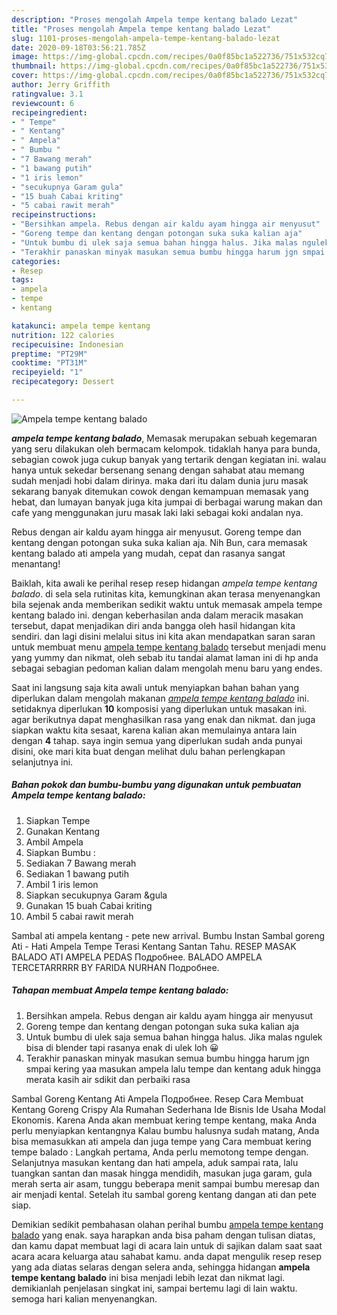 ```yaml
---
description: "Proses mengolah Ampela tempe kentang balado Lezat"
title: "Proses mengolah Ampela tempe kentang balado Lezat"
slug: 1101-proses-mengolah-ampela-tempe-kentang-balado-lezat
date: 2020-09-18T03:56:21.785Z
image: https://img-global.cpcdn.com/recipes/0a0f85bc1a522736/751x532cq70/ampela-tempe-kentang-balado-foto-resep-utama.jpg
thumbnail: https://img-global.cpcdn.com/recipes/0a0f85bc1a522736/751x532cq70/ampela-tempe-kentang-balado-foto-resep-utama.jpg
cover: https://img-global.cpcdn.com/recipes/0a0f85bc1a522736/751x532cq70/ampela-tempe-kentang-balado-foto-resep-utama.jpg
author: Jerry Griffith
ratingvalue: 3.1
reviewcount: 6
recipeingredient:
- " Tempe"
- " Kentang"
- " Ampela"
- " Bumbu "
- "7 Bawang merah"
- "1 bawang putih"
- "1 iris lemon"
- "secukupnya Garam gula"
- "15 buah Cabai kriting"
- "5 cabai rawit merah"
recipeinstructions:
- "Bersihkan ampela. Rebus dengan air kaldu ayam hingga air menyusut"
- "Goreng tempe dan kentang dengan potongan suka suka kalian aja"
- "Untuk bumbu di ulek saja semua bahan hingga halus. Jika malas ngulek bisa di blender tapi rasanya enak di ulek loh 😀"
- "Terakhir panaskan minyak masukan semua bumbu hingga harum jgn smpai kering yaa masukan ampela lalu tempe dan kentang aduk hingga merata kasih air sdikit dan perbaiki rasa"
categories:
- Resep
tags:
- ampela
- tempe
- kentang

katakunci: ampela tempe kentang 
nutrition: 122 calories
recipecuisine: Indonesian
preptime: "PT29M"
cooktime: "PT31M"
recipeyield: "1"
recipecategory: Dessert

---
```



![Ampela tempe kentang balado](https://img-global.cpcdn.com/recipes/0a0f85bc1a522736/751x532cq70/ampela-tempe-kentang-balado-foto-resep-utama.jpg)

<b><i>ampela tempe kentang balado</i></b>, Memasak merupakan sebuah kegemaran yang seru dilakukan oleh bermacam kelompok. tidaklah hanya para bunda, sebagian cowok juga cukup banyak yang tertarik dengan kegiatan ini. walau hanya untuk sekedar bersenang senang dengan sahabat atau memang sudah menjadi hobi dalam dirinya. maka dari itu dalam dunia juru masak sekarang banyak ditemukan cowok dengan kemampuan memasak yang hebat, dan lumayan banyak juga kita jumpai di berbagai warung makan dan cafe yang menggunakan juru masak laki laki sebagai koki andalan nya.

Rebus dengan air kaldu ayam hingga air menyusut. Goreng tempe dan kentang dengan potongan suka suka kalian aja. Nih Bun, cara memasak kentang balado ati ampela yang mudah, cepat dan rasanya sangat menantang!

Baiklah, kita awali ke perihal resep resep hidangan <i>ampela tempe kentang balado</i>. di sela sela rutinitas kita, kemungkinan akan terasa menyenangkan bila sejenak anda memberikan sedikit waktu untuk memasak ampela tempe kentang balado ini. dengan keberhasilan anda dalam meracik masakan tersebut, dapat menjadikan diri anda bangga oleh hasil hidangan kita sendiri. dan lagi disini melalui situs ini kita akan mendapatkan saran saran untuk membuat menu <u>ampela tempe kentang balado</u> tersebut menjadi menu yang yummy dan nikmat, oleh sebab itu tandai alamat laman ini di hp anda sebagai sebagian pedoman kalian dalam mengolah menu baru yang endes.


Saat ini langsung saja kita awali untuk menyiapkan bahan bahan yang diperlukan dalam mengolah makanan <u><i>ampela tempe kentang balado</i></u> ini. setidaknya diperlukan <b>10</b> komposisi yang diperlukan untuk masakan ini. agar berikutnya dapat menghasilkan rasa yang enak dan nikmat. dan juga siapkan waktu kita sesaat, karena kalian akan memulainya antara lain dengan <b>4</b> tahap. saya ingin semua yang diperlukan sudah anda punyai disini, oke mari kita buat dengan melihat dulu bahan perlengkapan selanjutnya ini.

<!--inarticleads1-->

##### Bahan pokok dan bumbu-bumbu yang digunakan untuk pembuatan Ampela tempe kentang balado:

1. Siapkan  Tempe
1. Gunakan  Kentang
1. Ambil  Ampela
1. Siapkan  Bumbu :
1. Sediakan 7 Bawang merah
1. Sediakan 1 bawang putih
1. Ambil 1 iris lemon
1. Siapkan secukupnya Garam &amp;gula
1. Gunakan 15 buah Cabai kriting
1. Ambil 5 cabai rawit merah


Sambal ati ampela kentang - pete new arrival. Bumbu Instan Sambal goreng Ati - Hati Ampela Tempe Terasi Kentang Santan Tahu. RESEP MASAK BALADO ATI AMPELA PEDAS Подробнее. BALADO AMPELA TERCETARRRRR BY FARIDA NURHAN Подробнее. 

<!--inarticleads2-->

##### Tahapan membuat Ampela tempe kentang balado:

1. Bersihkan ampela. Rebus dengan air kaldu ayam hingga air menyusut
1. Goreng tempe dan kentang dengan potongan suka suka kalian aja
1. Untuk bumbu di ulek saja semua bahan hingga halus. Jika malas ngulek bisa di blender tapi rasanya enak di ulek loh 😀
1. Terakhir panaskan minyak masukan semua bumbu hingga harum jgn smpai kering yaa masukan ampela lalu tempe dan kentang aduk hingga merata kasih air sdikit dan perbaiki rasa


Sambal Goreng Kentang Ati Ampela Подробнее. Resep Cara Membuat Kentang Goreng Crispy Ala Rumahan Sederhana Ide Bisnis Ide Usaha Modal Ekonomis. Karena Anda akan membuat kering tempe kentang, maka Anda perlu menyiapkan kentangnya Kalau bumbu halusnya sudah matang, Anda bisa memasukkan ati ampela dan juga tempe yang Cara membuat kering tempe balado : Langkah pertama, Anda perlu memotong tempe dengan. Selanjutnya masukan kentang dan hati ampela, aduk sampai rata, lalu tuangkan santan dan masak hingga mendidih, masukan juga garam, gula merah serta air asam, tunggu beberapa menit sampai bumbu meresap dan air menjadi kental. Setelah itu sambal goreng kentang dangan ati dan pete siap. 

Demikian sedikit pembahasan olahan perihal bumbu <u>ampela tempe kentang balado</u> yang enak. saya harapkan anda bisa paham dengan tulisan diatas, dan kamu dapat membuat lagi di acara lain untuk di sajikan dalam saat saat acara acara keluarga atau sahabat kamu. anda dapat mengulik resep resep yang ada diatas selaras dengan selera anda, sehingga hidangan <b>ampela tempe kentang balado</b> ini bisa menjadi lebih lezat dan nikmat lagi. demikianlah penjelasan singkat ini, sampai bertemu lagi di lain waktu. semoga hari kalian menyenangkan.
